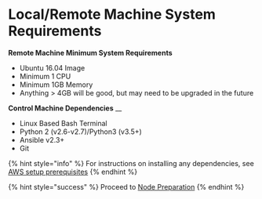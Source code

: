 # Local/Remote Machine System Requirements

**Remote Machine Minimum System Requirements**

* Ubuntu 16.04 Image
* Minimum 1 CPU
* Minimum 1GB Memory
* Anything &gt; 4GB will be good, but may need to be upgraded in the future

**Control Machine Dependencies** __

* Linux Based Bash Terminal
* Python 2 \(v2.6-v2.7\)/Python3 \(v3.5+\)
* Ansible v2.3+
* Git

{% hint style="info" %}
For instructions on installing any dependencies, see [AWS setup prerequisites](../aws-bootnode-setup/prerequisites.md)
{% endhint %}

{% hint style="success" %}
Proceed to [Node Preparation](node-preparation.md)
{% endhint %}

